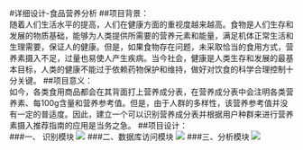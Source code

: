 #详细设计-食品营养分析
##项目背景：  
随着人们生活水平的提高，人们在健康方面的重视度越来越高。食物是人们生存和发展的物质基础，能够为人类提供所需要的营养元素和能量，满足机体正常生活和生理需要，保证人的健康。但是，如果食物存在问题，未采取恰当的食用方式，营养素摄入不足，过量也易使人产生疾病。当今社会，健康是人类生存和发展的最基本目标，人类的健康不能过于依赖药物保护和维持，做好对饮食的科学合理控制十分关键。
##项目意义：  
如今，各类食用商品都会在其背面打上营养成分表，在营养成分表中会注明各类营养素、每100g含量和营养参考值。但是，由于人群的多样性，该营养参考值并没有一定的普适度。因此，建立一个可以识别营养成分表并根据用户种群来进行营养素摄入推荐指南的应用是当务之急。
##项目设计：  
###一、	识别模块
![](https://github.com/ZhaoBoxiang0221151616/markdown/blob/master/%E8%AF%86%E5%88%AB%E6%A8%A1%E5%9D%97.png)
###二、数据库访问模块
![](https://github.com/ZhaoBoxiang0221151616/markdown/blob/master/%E6%95%B0%E6%8D%AE%E5%BA%93%E8%AE%BF%E9%97%AE%E6%A8%A1%E5%9D%97.png)
###三、分析模块
![](https://github.com/ZhaoBoxiang0221151616/markdown/blob/master/%E5%88%86%E6%9E%90%E6%A8%A1%E5%9D%97.png)
